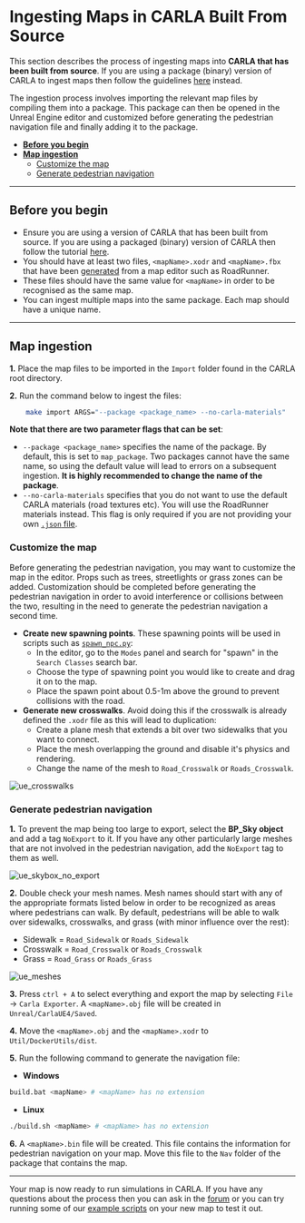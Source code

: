 # Ingesting Maps in CARLA Built From Source

This section describes the process of ingesting maps into __CARLA that has been built from source__. If you are using a package (binary) version of CARLA to ingest maps then follow the guidelines [here][package_ingest] instead.

The ingestion process involves importing the relevant map files by compiling them into a package. This package can then be opened in the Unreal Engine editor and customized before generating the pedestrian navigation file and finally adding it to the package. 

[package_ingest]: add_map_package.md

- [__Before you begin__](#before-you-begin)
- [__Map ingestion__](#map-ingestion)
    - [Customize the map](#customize-the-map)
    - [Generate pedestrian navigation](#generate-pedestrian-navigation)

---

## Before you begin

- Ensure you are using a version of CARLA that has been built from source. If you are using a packaged (binary) version of CARLA then follow the tutorial [here][import_map_package].
- You should have at least two files, `<mapName>.xodr` and `<mapName>.fbx` that have been [generated][rr_generate_map] from a map editor such as RoadRunner. 
- These files should have the same value for `<mapName>` in order to be recognised as the same map.
- You can ingest multiple maps into the same package. Each map should have a unique name.

[import_map_package]: add_map_package.md
[rr_generate_map]: generate_map_roadrunner.md

---
## Map ingestion

__1.__ Place the map files to be imported in the `Import` folder found in the CARLA root directory.

__2.__ Run the command below to ingest the files:

```sh
    make import ARGS="--package <package_name> --no-carla-materials"
```

__Note that there are two parameter flags that can be set__:

- `--package <package_name>` specifies the name of the package. By default, this is set to `map_package`. Two packages cannot have the same name, so using the default value will lead to errors on a subsequent ingestion. __It is highly recommended to change the name of the package__. 
- `--no-carla-materials` specifies that you do not want to use the default CARLA materials (road textures etc). You will use the RoadRunner materials instead. This flag is only required if you are not providing your own [`.json` file](../tuto_A_add_map_overview.md#ingest-the-map-in-carla).

### Customize the map

Before generating the pedestrian navigation, you may want to customize the map in the editor. Props such as trees, streetlights or grass zones can be added. Customization should be completed before generating the pedestrian navigation in order to avoid interference or collisions between the two, resulting in the need to generate the pedestrian navigation a second time.  

* __Create new spawning points__. These spawning points will be used in scripts such as [`spawn_npc.py`](https://github.com/carla-simulator/carla/blob/master/PythonAPI/examples/spawn_npc.py):
    - In the editor, go to the `Modes` panel and search for "spawn" in the `Search Classes` search bar.
    - Choose the type of spawning point you would like to create and drag it on to the map.
    - Place the spawn point about 0.5-1m above the ground to prevent collisions with the road.
* __Generate new crosswalks__. Avoid doing this if the crosswalk is already defined the `.xodr` file as this will lead to duplication:
    - Create a plane mesh that extends a bit over two sidewalks that you want to connect. 
    - Place the mesh overlapping the ground and disable it's physics and rendering. 
    - Change the name of the mesh to `Road_Crosswalk` or `Roads_Crosswalk`.  

![ue_crosswalks](../img/ue_crosswalks.jpg)  



### Generate pedestrian navigation

__1.__ To prevent the map being too large to export, select the __BP_Sky object__ and add a tag `NoExport` to it. If you have any other particularly large meshes that are not involved in the pedestrian navigation, add the `NoExport` tag to them as well. 

![ue_skybox_no_export](../img/ue_noexport.png) 

__2.__ Double check your mesh names. Mesh names should start with any of the appropriate formats listed below in order to be recognized as areas where pedestrians can walk. By default, pedestrians will be able to walk over sidewalks, crosswalks, and grass (with minor influence over the rest):  

*   Sidewalk = `Road_Sidewalk` or `Roads_Sidewalk` 
*   Crosswalk = `Road_Crosswalk` or `Roads_Crosswalk` 
*   Grass = `Road_Grass` or `Roads_Grass`

![ue_meshes](../img/ue_meshes.jpg) 

__3.__ Press `ctrl + A` to select everything and export the map by selecting `File` -> `Carla Exporter`. A `<mapName>.obj` file will be created in `Unreal/CarlaUE4/Saved`.

__4.__ Move the `<mapName>.obj` and the `<mapName>.xodr` to `Util/DockerUtils/dist`.  

__5.__ Run the following command to generate the navigation file:  

*   __Windows__ 
```sh
build.bat <mapName> # <mapName> has no extension
```
*   __Linux__
```sh
./build.sh <mapName> # <mapName> has no extension
```

__6.__ A `<mapName>.bin` file will be created. This file contains the information for pedestrian navigation on your map. Move this file to the `Nav` folder of the package that contains the map.  

---

Your map is now ready to run simulations in CARLA. If you have any questions about the process then you can ask in the [forum](https://forum.carla.org/) or you can try running some of our [example scripts](https://github.com/carla-simulator/carla/tree/master/PythonAPI/examples) on your new map to test it out.